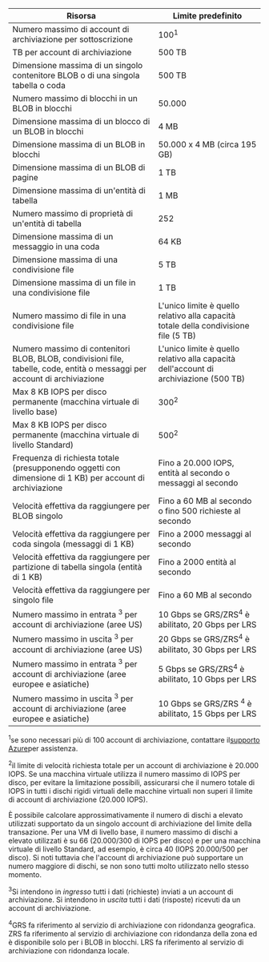 Risorsa|Limite predefinito
---|---
Numero massimo di account di archiviazione per sottoscrizione|100<sup>1</sup>
TB per account di archiviazione|500 TB
Dimensione massima di un singolo contenitore BLOB o di una singola tabella o coda|500 TB
Numero massimo di blocchi in un BLOB in blocchi|50\.000
Dimensione massima di un blocco di un BLOB in blocchi|4 MB
Dimensione massima di un BLOB in blocchi|50\.000 x 4 MB (circa 195 GB) 
Dimensione massima di un BLOB di pagine |1 TB
Dimensione massima di un'entità di tabella|1 MB
Numero massimo di proprietà di un'entità di tabella|252
Dimensione massima di un messaggio in una coda|64 KB
Dimensione massima di una condivisione file|5 TB
Dimensione massima di un file in una condivisione file|1 TB
Numero massimo di file in una condivisione file|L'unico limite è quello relativo alla capacità totale della condivisione file (5 TB)
Numero massimo di contenitori BLOB, BLOB, condivisioni file, tabelle, code, entità o messaggi per account di archiviazione|L'unico limite è quello relativo alla capacità dell'account di archiviazione (500 TB)
Max 8 KB IOPS per disco permanente (macchina virtuale di livello base)|300<sup>2</sup>
Max 8 KB IOPS per disco permanente (macchina virtuale di livello Standard)|500<sup>2</sup>
Frequenza di richiesta totale (presupponendo oggetti con dimensione di 1 KB) per account di archiviazione|Fino a 20.000 IOPS, entità al secondo o messaggi al secondo
Velocità effettiva da raggiungere per BLOB singolo|Fino a 60 MB al secondo o fino 500 richieste al secondo
Velocità effettiva da raggiungere per coda singola (messaggi di 1 KB)|Fino a 2000 messaggi al secondo
Velocità effettiva da raggiungere per partizione di tabella singola (entità di 1 KB)|Fino a 2000 entità al secondo
Velocità effettiva da raggiungere per singolo file|Fino a 60 MB al secondo
Numero massimo in entrata <sup>3</sup> per account di archiviazione (aree US)|10 Gbps se GRS/ZRS<sup>4</sup> è abilitato, 20 Gbps per LRS
Numero massimo in uscita <sup>3</sup> per account di archiviazione (aree US)|20 Gbps se GRS/ZRS<sup>4</sup> è abilitato, 30 Gbps per LRS
Numero massimo in entrata <sup>3</sup> per account di archiviazione (aree europee e asiatiche)|5 Gbps se GRS/ZRS<sup>4</sup> è abilitato, 10 Gbps per LRS
Numero massimo in uscita <sup>3</sup> per account di archiviazione (aree europee e asiatiche)|10 Gbps se GRS/ZRS <sup>4</sup> è abilitato, 15 Gbps per LRS

<sup>1</sup>se sono necessari più di 100 account di archiviazione, contattare il[supporto Azure](http://azure.microsoft.com/support/faq/)per assistenza.

<sup>2</sup>il limite di velocità richiesta totale per un account di archiviazione è 20.000 IOPS. Se una macchina virtuale utilizza il numero massimo di IOPS per disco, per evitare la limitazione possibili, assicurarsi che il numero totale di IOPS in tutti i dischi rigidi virtuali delle macchine virtuali non superi il limite di account di archiviazione (20.000 IOPS).

È possibile calcolare approssimativamente il numero di dischi a elevato utilizzati supportato da un singolo account di archiviazione del limite della transazione. Per una VM di livello base, il numero massimo di dischi a elevato utilizzati è su 66 (20.000/300 di IOPS per disco) e per una macchina virtuale di livello Standard, ad esempio, è circa 40 (IOPS 20.000/500 per disco). Si noti tuttavia che l'account di archiviazione può supportare un numero maggiore di dischi, se non sono tutti molto utilizzato nello stesso momento.

<sup>3</sup>Si intendono in *ingresso* tutti i dati (richieste) inviati a un account di archiviazione. Si intendono in *uscita* tutti i dati (risposte) ricevuti da un account di archiviazione.

<sup>4</sup>GRS fa riferimento al servizio di archiviazione con ridondanza geografica. ZRS fa riferimento al servizio di archiviazione con ridondanza della zona ed è disponibile solo per i BLOB in blocchi. LRS fa riferimento al servizio di archiviazione con ridondanza locale.

<!---HONumber=August15_HO7-->
